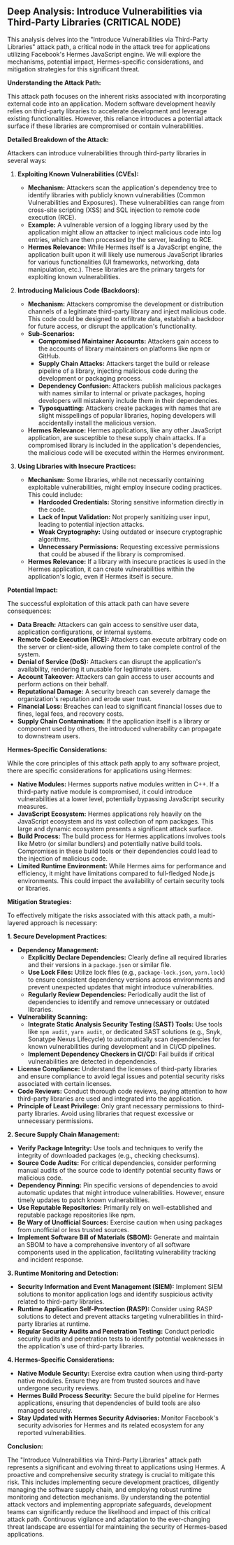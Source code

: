 ## Deep Analysis: Introduce Vulnerabilities via Third-Party Libraries (CRITICAL NODE)

This analysis delves into the "Introduce Vulnerabilities via Third-Party Libraries" attack path, a critical node in the attack tree for applications utilizing Facebook's Hermes JavaScript engine. We will explore the mechanisms, potential impact, Hermes-specific considerations, and mitigation strategies for this significant threat.

**Understanding the Attack Path:**

This attack path focuses on the inherent risks associated with incorporating external code into an application. Modern software development heavily relies on third-party libraries to accelerate development and leverage existing functionalities. However, this reliance introduces a potential attack surface if these libraries are compromised or contain vulnerabilities.

**Detailed Breakdown of the Attack:**

Attackers can introduce vulnerabilities through third-party libraries in several ways:

1. **Exploiting Known Vulnerabilities (CVEs):**
    * **Mechanism:** Attackers scan the application's dependency tree to identify libraries with publicly known vulnerabilities (Common Vulnerabilities and Exposures). These vulnerabilities can range from cross-site scripting (XSS) and SQL injection to remote code execution (RCE).
    * **Example:** A vulnerable version of a logging library used by the application might allow an attacker to inject malicious code into log entries, which are then processed by the server, leading to RCE.
    * **Hermes Relevance:** While Hermes itself is a JavaScript engine, the application built upon it will likely use numerous JavaScript libraries for various functionalities (UI frameworks, networking, data manipulation, etc.). These libraries are the primary targets for exploiting known vulnerabilities.

2. **Introducing Malicious Code (Backdoors):**
    * **Mechanism:** Attackers compromise the development or distribution channels of a legitimate third-party library and inject malicious code. This code could be designed to exfiltrate data, establish a backdoor for future access, or disrupt the application's functionality.
    * **Sub-Scenarios:**
        * **Compromised Maintainer Accounts:** Attackers gain access to the accounts of library maintainers on platforms like npm or GitHub.
        * **Supply Chain Attacks:** Attackers target the build or release pipeline of a library, injecting malicious code during the development or packaging process.
        * **Dependency Confusion:** Attackers publish malicious packages with names similar to internal or private packages, hoping developers will mistakenly include them in their dependencies.
        * **Typosquatting:** Attackers create packages with names that are slight misspellings of popular libraries, hoping developers will accidentally install the malicious version.
    * **Hermes Relevance:** Hermes applications, like any other JavaScript application, are susceptible to these supply chain attacks. If a compromised library is included in the application's dependencies, the malicious code will be executed within the Hermes environment.

3. **Using Libraries with Insecure Practices:**
    * **Mechanism:** Some libraries, while not necessarily containing exploitable vulnerabilities, might employ insecure coding practices. This could include:
        * **Hardcoded Credentials:**  Storing sensitive information directly in the code.
        * **Lack of Input Validation:**  Not properly sanitizing user input, leading to potential injection attacks.
        * **Weak Cryptography:** Using outdated or insecure cryptographic algorithms.
        * **Unnecessary Permissions:** Requesting excessive permissions that could be abused if the library is compromised.
    * **Hermes Relevance:**  If a library with insecure practices is used in the Hermes application, it can create vulnerabilities within the application's logic, even if Hermes itself is secure.

**Potential Impact:**

The successful exploitation of this attack path can have severe consequences:

* **Data Breach:** Attackers can gain access to sensitive user data, application configurations, or internal systems.
* **Remote Code Execution (RCE):**  Attackers can execute arbitrary code on the server or client-side, allowing them to take complete control of the system.
* **Denial of Service (DoS):** Attackers can disrupt the application's availability, rendering it unusable for legitimate users.
* **Account Takeover:** Attackers can gain access to user accounts and perform actions on their behalf.
* **Reputational Damage:** A security breach can severely damage the organization's reputation and erode user trust.
* **Financial Loss:**  Breaches can lead to significant financial losses due to fines, legal fees, and recovery costs.
* **Supply Chain Contamination:** If the application itself is a library or component used by others, the introduced vulnerability can propagate to downstream users.

**Hermes-Specific Considerations:**

While the core principles of this attack path apply to any software project, there are specific considerations for applications using Hermes:

* **Native Modules:** Hermes supports native modules written in C++. If a third-party native module is compromised, it could introduce vulnerabilities at a lower level, potentially bypassing JavaScript security measures.
* **JavaScript Ecosystem:** Hermes applications rely heavily on the JavaScript ecosystem and its vast collection of npm packages. This large and dynamic ecosystem presents a significant attack surface.
* **Build Process:** The build process for Hermes applications involves tools like Metro (or similar bundlers) and potentially native build tools. Compromises in these build tools or their dependencies could lead to the injection of malicious code.
* **Limited Runtime Environment:** While Hermes aims for performance and efficiency, it might have limitations compared to full-fledged Node.js environments. This could impact the availability of certain security tools or libraries.

**Mitigation Strategies:**

To effectively mitigate the risks associated with this attack path, a multi-layered approach is necessary:

**1. Secure Development Practices:**

* **Dependency Management:**
    * **Explicitly Declare Dependencies:** Clearly define all required libraries and their versions in a `package.json` or similar file.
    * **Use Lock Files:** Utilize lock files (e.g., `package-lock.json`, `yarn.lock`) to ensure consistent dependency versions across environments and prevent unexpected updates that might introduce vulnerabilities.
    * **Regularly Review Dependencies:** Periodically audit the list of dependencies to identify and remove unnecessary or outdated libraries.
* **Vulnerability Scanning:**
    * **Integrate Static Analysis Security Testing (SAST) Tools:** Use tools like `npm audit`, `yarn audit`, or dedicated SAST solutions (e.g., Snyk, Sonatype Nexus Lifecycle) to automatically scan dependencies for known vulnerabilities during development and in CI/CD pipelines.
    * **Implement Dependency Checkers in CI/CD:** Fail builds if critical vulnerabilities are detected in dependencies.
* **License Compliance:** Understand the licenses of third-party libraries and ensure compliance to avoid legal issues and potential security risks associated with certain licenses.
* **Code Reviews:** Conduct thorough code reviews, paying attention to how third-party libraries are used and integrated into the application.
* **Principle of Least Privilege:** Only grant necessary permissions to third-party libraries. Avoid using libraries that request excessive or unnecessary permissions.

**2. Secure Supply Chain Management:**

* **Verify Package Integrity:** Use tools and techniques to verify the integrity of downloaded packages (e.g., checking checksums).
* **Source Code Audits:** For critical dependencies, consider performing manual audits of the source code to identify potential security flaws or malicious code.
* **Dependency Pinning:**  Pin specific versions of dependencies to avoid automatic updates that might introduce vulnerabilities. However, ensure timely updates to patch known vulnerabilities.
* **Use Reputable Repositories:** Primarily rely on well-established and reputable package repositories like npm.
* **Be Wary of Unofficial Sources:** Exercise caution when using packages from unofficial or less trusted sources.
* **Implement Software Bill of Materials (SBOM):** Generate and maintain an SBOM to have a comprehensive inventory of all software components used in the application, facilitating vulnerability tracking and incident response.

**3. Runtime Monitoring and Detection:**

* **Security Information and Event Management (SIEM):** Implement SIEM solutions to monitor application logs and identify suspicious activity related to third-party libraries.
* **Runtime Application Self-Protection (RASP):** Consider using RASP solutions to detect and prevent attacks targeting vulnerabilities in third-party libraries at runtime.
* **Regular Security Audits and Penetration Testing:** Conduct periodic security audits and penetration tests to identify potential weaknesses in the application's use of third-party libraries.

**4. Hermes-Specific Considerations:**

* **Native Module Security:** Exercise extra caution when using third-party native modules. Ensure they are from trusted sources and have undergone security reviews.
* **Hermes Build Process Security:** Secure the build pipeline for Hermes applications, ensuring that dependencies of build tools are also managed securely.
* **Stay Updated with Hermes Security Advisories:**  Monitor Facebook's security advisories for Hermes and its related ecosystem for any reported vulnerabilities.

**Conclusion:**

The "Introduce Vulnerabilities via Third-Party Libraries" attack path represents a significant and evolving threat to applications using Hermes. A proactive and comprehensive security strategy is crucial to mitigate this risk. This includes implementing secure development practices, diligently managing the software supply chain, and employing robust runtime monitoring and detection mechanisms. By understanding the potential attack vectors and implementing appropriate safeguards, development teams can significantly reduce the likelihood and impact of this critical attack path. Continuous vigilance and adaptation to the ever-changing threat landscape are essential for maintaining the security of Hermes-based applications.
